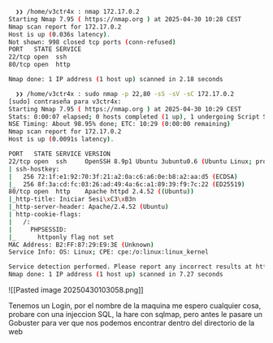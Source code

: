 ```bash
  ❯❯ /home/v3ctr4x : nmap 172.17.0.2
Starting Nmap 7.95 ( https://nmap.org ) at 2025-04-30 10:28 CEST
Nmap scan report for 172.17.0.2
Host is up (0.036s latency).
Not shown: 998 closed tcp ports (conn-refused)
PORT   STATE SERVICE
22/tcp open  ssh
80/tcp open  http

Nmap done: 1 IP address (1 host up) scanned in 2.18 seconds
```

```bash
  ❯❯ /home/v3ctr4x : sudo nmap -p 22,80 -sS -sV -sC 172.17.0.2
[sudo] contraseña para v3ctr4x: 
Starting Nmap 7.95 ( https://nmap.org ) at 2025-04-30 10:29 CEST
Stats: 0:00:07 elapsed; 0 hosts completed (1 up), 1 undergoing Script Scan
NSE Timing: About 98.95% done; ETC: 10:29 (0:00:00 remaining)
Nmap scan report for 172.17.0.2
Host is up (0.0091s latency).

PORT   STATE SERVICE VERSION
22/tcp open  ssh     OpenSSH 8.9p1 Ubuntu 3ubuntu0.6 (Ubuntu Linux; protocol 2.0)
| ssh-hostkey: 
|   256 72:1f:e1:92:70:3f:21:a2:0a:c6:a6:0e:b8:a2:aa:d5 (ECDSA)
|_  256 8f:3a:cd:fc:03:26:ad:49:4a:6c:a1:89:39:f9:7c:22 (ED25519)
80/tcp open  http    Apache httpd 2.4.52 ((Ubuntu))
|_http-title: Iniciar Sesi\xC3\xB3n
|_http-server-header: Apache/2.4.52 (Ubuntu)
| http-cookie-flags: 
|   /: 
|     PHPSESSID: 
|_      httponly flag not set
MAC Address: B2:FF:87:29:E9:3E (Unknown)
Service Info: OS: Linux; CPE: cpe:/o:linux:linux_kernel

Service detection performed. Please report any incorrect results at https://nmap.org/submit/ .
Nmap done: 1 IP address (1 host up) scanned in 7.27 seconds
```

![[Pasted image 20250430103058.png]]

Tenemos un Login, por el nombre de la maquina me espero cualquier cosa, probare con una injeccion SQL, la hare con sqlmap, pero antes le pasare un Gobuster para ver que nos podemos encontrar dentro del directorio de la web